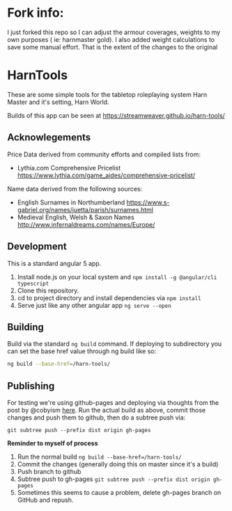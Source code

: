 # Fork info:
I just forked this repo so I can adjust the armour coverages, weights to my own purposes ( ie: harnmaster gold). I also added weight calculations to save some manual effort. 
That is the extent of the changes to the original


# HarnTools

These are some simple tools for the tabletop roleplaying system Harn Master and it's setting, Harn World.

Builds of this app can be seen at https://streamweaver.github.io/harn-tools/

## Acknowlegements

Price Data derived from community efforts and compiled lists from:
* Lythia.com Comprehensive Pricelist https://www.lythia.com/game_aides/comprehensive-pricelist/

Name data derived from the following sources:
* English Surnames in Northumberland https://www.s-gabriel.org/names/juetta/parish/surnames.html 
* Medieval English, Welsh & Saxon Names http://www.infernaldreams.com/names/Europe/


## Development
This is a standard angular 5 app. 

1. Install node.js on your local system and `npm install -g @angular/cli typescript`
1. Clone this repository.
1. cd to project directory and install dependencies via `npm install`
1. Serve just like any other angular app `ng serve --open`

## Building

Build via the standard `ng build` command. If deploying to subdirectory you can set the base href value through ng build like so:
```bash
ng build --base-href=/harn-tools/
```

## Publishing

For testing we're using github-pages and deploying via thoughts from the post by @cobyism [here](https://gist.github.com/cobyism/4730490).  Run the actual build as above, commit those changes and push them to github, then do a subtree push via:
```
git subtree push --prefix dist origin gh-pages
```

**Reminder to myself of process**
1. Run the normal build `ng build --base-href=/harn-tools/`
1. Commit the changes (generally doing this on master since it's a build)
1. Push branch to github
1. Subtree push to gh-pages `git subtree push --prefix dist origin gh-pages`
1. Sometimes this seems to cause a problem, delete gh-pages branch on GitHub and repush.
